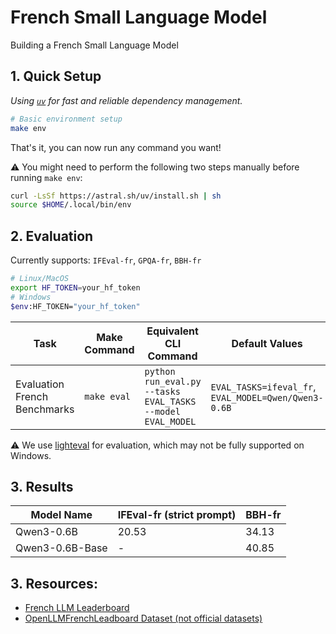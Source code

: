 # French Small Language Model

Building a French Small Language Model

## 1. Quick Setup

_Using [`uv`](https://github.com/astral-sh/uv) for fast and reliable dependency management._

```bash
# Basic environment setup
make env
```
That's it, you can now run any command you want!

⚠️ You might need to perform the following two steps manually before running `make env`:
```bash
curl -LsSf https://astral.sh/uv/install.sh | sh
source $HOME/.local/bin/env
```

## 2. Evaluation

Currently supports: `IFEval-fr`, `GPQA-fr`, `BBH-fr`

```bash
# Linux/MacOS
export HF_TOKEN=your_hf_token
# Windows
$env:HF_TOKEN="your_hf_token"
```

| Task        | Make Command       | Equivalent CLI Command                                                                                                                                               | Default Values                                                                 |
|-------------|--------------------|----------------------------------------------------------------------------------------------------------------------------------------------------------------------|----------------------------------------------------------------------------------|
| Evaluation French Benchmarks   | `make eval`       | `python run_eval.py --tasks EVAL_TASKS --model EVAL_MODEL`                                                                                 | `EVAL_TASKS=ifeval_fr`, `EVAL_MODEL=Qwen/Qwen3-0.6B`                              |

⚠️ We use [lighteval](https://github.com/huggingface/lighteval) for evaluation, which may not be fully supported on Windows.

## 3. Results

| Model Name | IFEval-fr (strict prompt) | BBH-fr |
|------------|-------------|-------------|
| Qwen3-0.6B   | 20.53        |  34.13         |
| Qwen3-0.6B-Base   |      -      |    40.85            |


## 3. Resources:
- [French LLM Leaderboard](https://huggingface.co/spaces/fr-gouv-coordination-ia/llm_leaderboard_fr#/)
- [OpenLLMFrenchLeadboard Dataset (not official datasets)](https://huggingface.co/collections/le-leadboard/openllmfrenchleadboard-jeu-de-donnees-67126437539a23c65554fd88)
